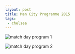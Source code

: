```yaml
---
layout: post
title: Man City Programme 2015
tags:
 - chelsea
---
```

 
 ![match day program 1](https://github.com/matbenfield/TheChels.uk/raw/main/images/city-cover.jpg "Cover")

 ![match day program 2](https://github.com/matbenfield/TheChels.uk/raw/main/images/city-article.jpg "Article")
